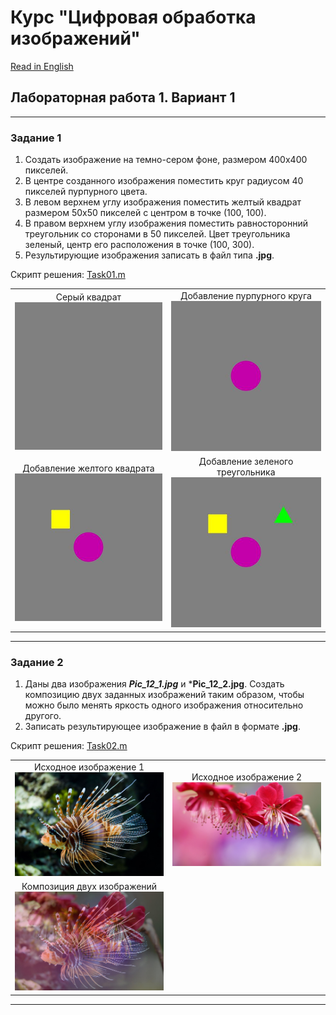 # Курс "Цифровая обработка изображений"
[Read in English][en]

## Лабораторная работа 1. Вариант 1

---
### Задание 1
1. Создать изображение на темно-сером фоне, размером 400х400 пикселей.
2. В центре созданного изображения поместить круг радиусом 40 пикселей пурпурного цвета.
3. В левом верхнем углу изображения поместить желтый квадрат размером 50х50 пикселей с центром в точке (100, 100).
4. В правом верхнем углу изображения поместить равносторонний треугольник со сторонами в 50 пикселей. Цвет треугольника зеленый, центр его расположения в точке  (100, 300).
5. Результирующие изображения записать в файл типа **.jpg**.

Скрипт решения: [Task01.m][Task01]


|||
|:---:|:---:|
|Серый квадрат <br> ![result01_01]|Добавление пурпурного круга <br> ![result01_02]|
|Добавление желтого квадрата <br> ![result01_03]|Добавление зеленого треугольника <br> ![result01_04]|


---
### Задание 2
1. Даны два изображения ***Pic_12_1.jpg*** и ***Pic_12_2.jpg**. Создать композицию двух заданных изображений таким образом, чтобы можно было менять яркость одного изображения относительно другого.
2. Записать результирующее изображение в файл в формате **.jpg**.

Скрипт решения: [Task02.m][Task02]

|||
|:---:|:---:|
|Исходное изображение 1 <br> ![res01]|Исходное изображение 2 <br> ![res02]|
|Композиция двух изображений <br> ![result02_01]||


---
[en]: README.md
[ru]: README-ru.md
[Task01]: Task01.m
[Task02]: Task02.m
[res01]: resources/Pic_12_1.jpg
[res02]: resources/Pic_12_2.jpg
[result01_01]: results/lab01_opt01_task01_01.jpg
[result01_02]: results/lab01_opt01_task01_02.jpg
[result01_03]: results/lab01_opt01_task01_03.jpg
[result01_04]: results/lab01_opt01_task01_04.jpg
[result02_01]: results/lab01_opt01_task02_01.jpg